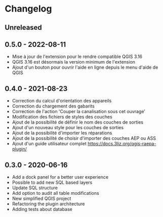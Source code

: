 # Changelog

## Unreleased

## 0.5.0 - 2022-08-11

* Mise à jour de l'extension pour le rendre compatible QGIS 3.16
* QGIS 3.16 est désormais la version minimum de l'extension
* Ajout d'un bouton pour ouvrir l'aide en ligne depuis le menu d'aide de QGIS

## 0.4.0 - 2021-08-23

* Correction du calcul d'orientation des appareils
* Correction du chargement des gabarits
* Correction de l'action 'Couper la canalisation sous cet ouvrage'
* Modification des fichiers de styles des couches
* Ajout de la possibilité de définir le nom des couches de sorties
* Ajout d'un nouveau style pour les couches de sorties
* Ajout de la possibilité d'importer les réparations
* Ajout de la possibilité de choisir d'importer des couches AEP ou ASS
* Ajout d'un guide utilisateur complet https://docs.3liz.org/qgis-raepa-plugin/

## 0.3.0 - 2020-06-16

* Add a dock panel for a better user experience
* Possible to add new SQL based layers
* Update SQL structure
* Add option to audit all table modifications
* New simplified QGIS project
* Refactoring the plugin architecture
* Adding tests about database
